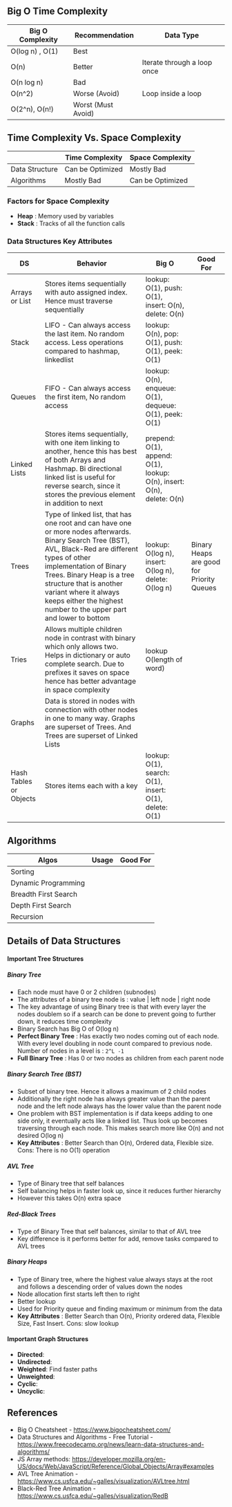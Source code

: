 ## Big O Time Complexity

| Big O Complexity | Recommendation     | Data Type                   |
| ---------------- | ------------------ | --------------------------- |
| O(log n) , O(1)  | Best               |                             |
| O(n)             | Better             | Iterate through a loop once |
| O(n log n)       | Bad                |                             |
| O(n^2)           | Worse (Avoid)      | Loop inside a loop          |
| O(2^n), O(n!)    | Worst (Must Avoid) |                             |

## Time Complexity Vs. Space Complexity

|                | Time Complexity  | Space Complexity |
| -------------- | ---------------- | ---------------- |
| Data Structure | Can be Optimized | Mostly Bad       |
| Algorithms     | Mostly Bad       | Can be Optimized |

### Factors for Space Complexity

- **Heap** : Memory used by variables
- **Stack** : Tracks of all the function calls

### Data Structures Key Attributes

| DS                     | Behavior                                                                                                                                                                                                                                                                                                                              | Big O                                                                 | Good For                                  |
| ---------------------- | ------------------------------------------------------------------------------------------------------------------------------------------------------------------------------------------------------------------------------------------------------------------------------------------------------------------------------------- | --------------------------------------------------------------------- | ----------------------------------------- |
| Arrays or List         | Stores items sequentially with auto assigned index. Hence must traverse sequentially                                                                                                                                                                                                                                                  | lookup: O(1), push: O(1), insert: O(n), delete: O(n)                  |
| Stack                  | LIFO - Can always access the last item. No random access. Less operations compared to hashmap, linkedlist                                                                                                                                                                                                                             | lookup: O(n), pop: O(1), push: O(1), peek: O(1)                       |
| Queues                 | FIFO - Can always access the first item, No random access                                                                                                                                                                                                                                                                             | lookup: O(n), enqueue: O(1), dequeue: O(1), peek: O(1)                |
| Linked Lists           | Stores items sequentially, with one item linking to another, hence this has best of both Arrays and Hashmap. Bi directional linked list is useful for reverse search, since it stores the previous element in addition to next                                                                                                        | prepend: O(1), append: O(1), lookup: O(n), insert: O(n), delete: O(n) |
| Trees                  | Type of linked list, that has one root and can have one or more nodes afterwards. Binary Search Tree (BST), AVL, Black-Red are different types of other implementation of Binary Trees. Binary Heap is a tree structure that is another variant where it always keeps either the highest number to the upper part and lower to bottom | lookup: O(log n), insert: O(log n), delete: O(log n)                  | Binary Heaps are good for Priority Queues |
| Tries                  | Allows multiple children node in contrast with binary which only allows two. Helps in dictionary or auto complete search. Due to prefixes it saves on space hence has better advantage in space complexity                                                                                                                            | lookup O(length of word)                                              |
| Graphs                 | Data is stored in nodes with connection with other nodes in one to many way. Graphs are superset of Trees. And Trees are superset of Linked Lists                                                                                                                                                                                     |                                                                       |
| Hash Tables or Objects | Stores items each with a key                                                                                                                                                                                                                                                                                                          | lookup: O(1), search: O(1), insert: O(1), delete: O(1)                |

## Algorithms

| Algos                | Usage | Good For |
| -------------------- | ----- | -------- |
| Sorting              |       |          |
| Dynamic Programming  |       |          |
| Breadth First Search |       |          |
| Depth First Search   |       |          |
| Recursion            |       |          |

## Details of Data Structures

#### Important Tree Structures

##### Binary Tree

- Each node must have 0 or 2 children (subnodes)
- The attributes of a binary tree node is : value | left node | right node
- The key advantage of using Binary tree is that with every layer the nodes doublem so if a search can be done to prevent going to further down, it reduces time complexity
- Binary Search has Big O of O(log n)
- **Perfect Binary Tree** : Has exactly two nodes coming out of each node. With every level doubling in node count compared to previous node. Number of nodes in a level is : `2^L -1`
- **Full Binary Tree** : Has 0 or two nodes as children from each parent node

##### Binary Search Tree (BST)

- Subset of binary tree. Hence it allows a maximum of 2 child nodes
- Additionally the right node has always greater value than the parent node and the left node always has the lower value than the parent node
- One problem with BST implementation is if data keeps adding to one side only, it eventually acts like a linked list. Thus look up becomes traversing through each node. This makes search more like O(n) and not desired O(log n)
- **Key Attributes** : Better Search than O(n), Ordered data, Flexible size. Cons: There is no O(1) operation

##### AVL Tree

- Type of Binary tree that self balances
- Self balancing helps in faster look up, since it reduces further hierarchy
- However this takes O(n) extra space

##### Red-Black Trees

- Type of Binary Tree that self balances, similar to that of AVL tree
- Key difference is it performs better for add, remove tasks compared to AVL trees

##### Binary Heaps

- Type of Binary tree, where the highest value always stays at the root and follows a descending order of values down the nodes
- Node allocation first starts left then to right
- Better lookup
- Used for Priority queue and finding maximum or minimum from the data
- **Key Attributes** : Better Search than O(n), Priority ordered data, Flexible Size, Fast Insert. Cons: slow lookup

#### Important Graph Structures

- **Directed**:
- **Undirected**:
- **Weighted**: Find faster paths
- **Unweighted**:
- **Cyclic**:
- **Uncyclic**:

## References

- Big O Cheatsheet - https://www.bigocheatsheet.com/
- Data Structures and Algorithms - Free Tutorial - https://www.freecodecamp.org/news/learn-data-structures-and-algorithms/
- JS Array methods: https://developer.mozilla.org/en-US/docs/Web/JavaScript/Reference/Global_Objects/Array#examples
- AVL Tree Animation - https://www.cs.usfca.edu/~galles/visualization/AVLtree.html
- Black-Red Tree Animation - https://www.cs.usfca.edu/~galles/visualization/RedB
